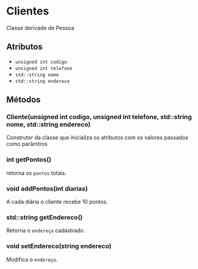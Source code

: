 # Clientes
Classe derivade de Pessoa

## Atributos 

-  `unsigned int codigo`
-  `unsigned int telefone`
-  `std::string nome`
-  `std::string endereco`


## Métodos

### Cliente(unsigned int codigo, unsigned int telefone, std::string nome, std::string endereco)
Construtor da classe que inicializa os atributos com os valores passados como parâmtros

### int getPontos()

retorna os `pontos` totais.

### void addPontos(int diarias)

A cada diária o cliente recebe 10 pontos.

### std::string getEndereco()

Retorna o `endereço` cadastrado. 

### void setEndereco(string endereco) 

Modifica o `endereço`.



